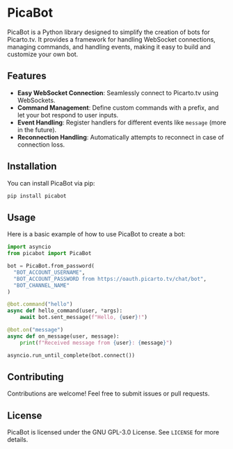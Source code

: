 # PicaBot

PicaBot is a Python library designed to simplify the creation of bots for Picarto.tv. It provides a framework for handling WebSocket connections, managing commands, and handling events, making it easy to build and customize your own bot.

## Features

- **Easy WebSocket Connection**: Seamlessly connect to Picarto.tv using WebSockets.
- **Command Management**: Define custom commands with a prefix, and let your bot respond to user inputs.
- **Event Handling**: Register handlers for different events like `message` (more in the future).
- **Reconnection Handling**: Automatically attempts to reconnect in case of connection loss.

## Installation

You can install PicaBot via pip:

```bash
pip install picabot
```

## Usage

Here is a basic example of how to use PicaBot to create a bot:

```python
import asyncio
from picabot import PicaBot

bot = PicaBot.from_password(
  "BOT_ACCOUNT_USERNAME",
  "BOT_ACCOUNT_PASSWORD from https://oauth.picarto.tv/chat/bot",
  "BOT_CHANNEL_NAME"
)

@bot.command("hello")
async def hello_command(user, *args):
    await bot.sent_message(f"Hello, {user}!")

@bot.on("message")
async def on_message(user, message):
    print(f"Received message from {user}: {message}")

asyncio.run_until_complete(bot.connect())
```

## Contributing

Contributions are welcome! Feel free to submit issues or pull requests.

## License

PicaBot is licensed under the GNU GPL-3.0 License. See `LICENSE` for more details.